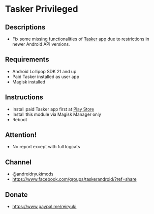 # **Tasker Privileged**

## Descriptions
- Fix some missing functionalities of [Tasker app](https://play.google.com/store/apps/details?id=net.dinglisch.android.taskerm) due to restrictions in newer Android API versions.

## Requirements
- Android Lollipop SDK 21 and up
- Paid Tasker installed as user app
- Magisk installed

## Instructions
- Install paid Tasker app first at [Play Store](https://play.google.com/store/apps/details?id=net.dinglisch.android.taskerm)
- Install this module via Magisk Manager only
- Reboot

## Attention!
- No report except with full logcats

## Channel
- @androidryukimods
- https://www.facebook.com/groups/taskerandroid/?ref=share

## Donate
- https://www.paypal.me/reiryuki
